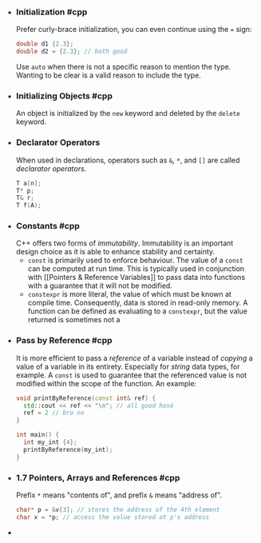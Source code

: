 - ### Initialization #cpp 
  Prefer curly-brace initialization, you can even continue using the `=` sign:
  ```cpp
  double d1 {2.3};
  double d2 = {2.3}; // both good
  ```
  Use `auto` when there is not a specific reason to mention the type. Wanting to be clear is a valid reason to include the type.
- ### Initializing Objects #cpp 
  An object is initialized by the `new` keyword and deleted by the `delete` keyword.
- ### Declarator Operators
  When used in declarations, operators such as `&`, `*`, and `[]` are called *declarator operators.*
  ```cpp
  T a[n]; 
  T* p;
  T& r;
  T f(A);
  ```
- ### Constants #cpp
  C++ offers two forms of *immutability*. Immutability is an important design choice as it is able to enhance stability and certainty.
	- `const` is primarily used to enforce behaviour. The value of a `const` can be computed at run time. This is typically used in conjunction with [[Pointers & Reference Variables]] to pass data into functions with a guarantee that it will not be modified.
	- `constexpr` is more literal, the value of which must be known at compile time. Consequently, data is stored in read-only memory. A function can be defined as evaluating to a `constexpr`, but the value returned is sometimes not a
- ### Pass by Reference #cpp
  It is more efficient to pass a *reference* of a variable instead of *copying* a value of a variable in its entirety. Especially for *string* data types, for example. A `const` is used to guarantee that the referenced value is not modified within the scope of the function. An example:
  ```cpp
  void printByReference(const int& ref) {
    std::cout << ref << "\n"; // all good hosé
    ref = 2 // bro no
  }
  
  int main() {
    int my_int {4};
    printByReference(my_int);
  }
  ```
- ### 1.7 Pointers, Arrays and References #cpp
  Prefix `*` means "contents of", and prefix `&` means "address of".
  ```cpp
  char* p = &v[3]; // stores the address of the 4th element
  char x = *p; // access the value stored at p's address
  ```
-